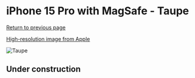 # iPhone 15 Pro with MagSafe - Taupe

[Return to previous page](/iphone_15)

[High-resolution image from Apple](https://store.storeimages.cdn-apple.com/8756/as-images.apple.com/is/MT4J3?wid=4500&hei=4500&fmt=png)

<div style="width: 500px"><img src="/almost_uncompressed/MT4J3.webp" alt="Taupe"></div>

## Under construction
